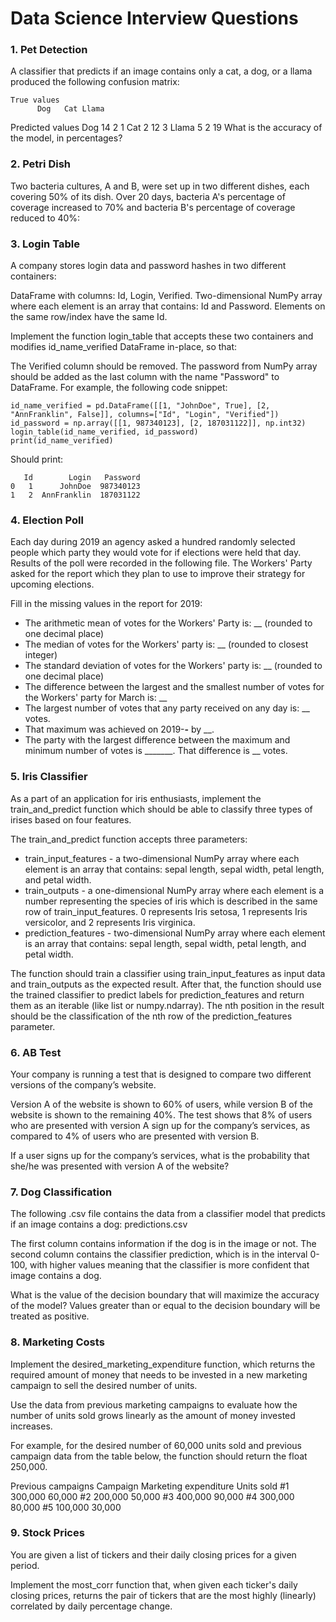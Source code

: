 # Data Science Interview Questions

### 1. Pet Detection
A classifier that predicts if an image contains only a cat, a dog, or a llama produced the following confusion matrix:

 	True values    
          Dog	Cat	Llama
Predicted values    	Dog	14	2	1
                      Cat	2	12	3
                      Llama	5	2	19
What is the accuracy of the model, in percentages?



### 2. Petri Dish
Two bacteria cultures, A and B, were set up in two different dishes, each covering 50% of its dish. Over 20 days, bacteria A's percentage of coverage increased to 70% and bacteria B's percentage of coverage reduced to 40%:


### 3. Login Table
A company stores login data and password hashes in two different containers:

DataFrame with columns: Id, Login, Verified.
Two-dimensional NumPy array where each element is an array that contains: Id and Password.
Elements on the same row/index have the same Id.

Implement the function login_table that accepts these two containers and modifies id_name_verified DataFrame in-place, so that:

The Verified column should be removed.
The password from NumPy array should be added as the last column with the name "Password" to DataFrame.
For example, the following code snippet:
```
id_name_verified = pd.DataFrame([[1, "JohnDoe", True], [2, "AnnFranklin", False]], columns=["Id", "Login", "Verified"])
id_password = np.array([[1, 987340123], [2, 187031122]], np.int32)
login_table(id_name_verified, id_password)
print(id_name_verified)
```
Should print:
```
   Id        Login   Password
0   1      JohnDoe  987340123
1   2  AnnFranklin  187031122
```



### 4. Election Poll
Each day during 2019 an agency asked a hundred randomly selected people which party they would vote for if elections were held that day. Results of the poll were recorded in the following file. The Workers' Party asked for the report which they plan to use to improve their strategy for upcoming elections.

Fill in the missing values in the report for 2019:

- The arithmetic mean of votes for the Workers' Party is: __ (rounded to one decimal place)
- The median of votes for the Workers' party is: __ (rounded to closest integer)
- The standard deviation of votes for the Workers' party is: __ (rounded to one decimal place)
- The difference between the largest and the smallest number of votes for the Workers' party for March is: __
- The largest number of votes that any party received on any day is: __ votes.
- That maximum was achieved on 2019-__-__ by __.
- The party with the largest difference between the maximum and minimum number of votes is _______. That difference is __ votes.


### 5. Iris Classifier
As a part of an application for iris enthusiasts, implement the train_and_predict function which should be able to classify three types of irises based on four features.

The train_and_predict function accepts three parameters:

- train_input_features - a two-dimensional NumPy array where each element is an array that contains: sepal length, sepal width, petal length, and petal width.
- train_outputs - a one-dimensional NumPy array where each element is a number representing the species of iris which is described in the same row of train_input_features. 0 represents Iris setosa, 1 represents Iris versicolor, and 2 represents Iris virginica.
- prediction_features - two-dimensional NumPy array where each element is an array that contains: sepal length, sepal width, petal length, and petal width.

The function should train a classifier using train_input_features as input data and train_outputs as the expected result. After that, the function should use the trained classifier to predict labels for prediction_features and return them as an iterable (like list or numpy.ndarray). The nth position in the result should be the classification of the nth row of the prediction_features parameter.


### 6. AB Test
Your company is running a test that is designed to compare two different versions of the company’s website.

Version A of the website is shown to 60% of users, while version B of the website is shown to the remaining 40%. The test shows that 8% of users who are presented with version A sign up for the company’s services, as compared to 4% of users who are presented with version B.

If a user signs up for the company’s services, what is the probability that she/he was presented with version A of the website?


### 7. Dog Classification
The following .csv file contains the data from a classifier model that predicts if an image contains a dog: predictions.csv 

The first column contains information if the dog is in the image or not. The second column contains the classifier prediction, which is in the interval 0-100, with higher values meaning that the classifier is more confident that image contains a dog.

What is the value of the decision boundary that will maximize the accuracy of the model? Values greater than or equal to the decision boundary will be treated as positive.


### 8. Marketing Costs
Implement the desired_marketing_expenditure function, which returns the required amount of money that needs to be invested in a new marketing campaign to sell the desired number of units.

Use the data from previous marketing campaigns to evaluate how the number of units sold grows linearly as the amount of money invested increases.

For example, for the desired number of 60,000 units sold and previous campaign data from the table below, the function should return the float 250,000.

Previous campaigns
Campaign	Marketing expenditure	Units sold
#1	300,000	60,000
#2	200,000	50,000
#3	400,000	90,000
#4	300,000	80,000
#5	100,000	30,000



### 9. Stock Prices
You are given a list of tickers and their daily closing prices for a given period.

Implement the most_corr function that, when given each ticker's daily closing prices, returns the pair of tickers that are the most highly (linearly) correlated by daily percentage change.
